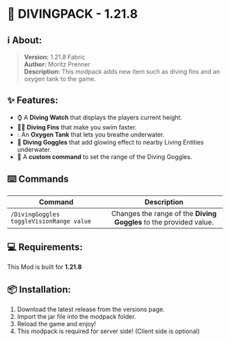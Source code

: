 # 🤿 DIVINGPACK - 1.21.8

## ℹ️ About:
> **Version:** 1.21.8 Fabric <br/>
> **Author:** Moritz Prenner <br/>
> **Description:** This modpack adds new item such as diving fins and an oxygen tank to the game.

## ✨ Features:
- ⌚ A **Diving Watch** that displays the players current height.
- 🏊‍♂️ **Diving Fins** that make you swim faster.
- 💧 An **Oxygen Tank** that lets you breathe underwater.
- 🥽 **Diving Goggles** that add glowing effect to nearby Living Entities underwater.
- 🔢 A **custom command** to set the range of the Diving Goggles.

## ⌨️ Commands
| Command             | Description           |
|---------------------|:---------------------:|
| ```/DivingGoggles toggleVisionRange value``` | Changes the range of the **Diving Goggles** to the provided value.          |

## 💻 Requirements:
This Mod is built for **1.21.8**

## 📦 Installation:
1. Download the latest release from the versions page.
2. Import the jar file into the modpack folder.
3. Reload the game and enjoy!
4. This modpack is required for server side! (Client side is optional)
